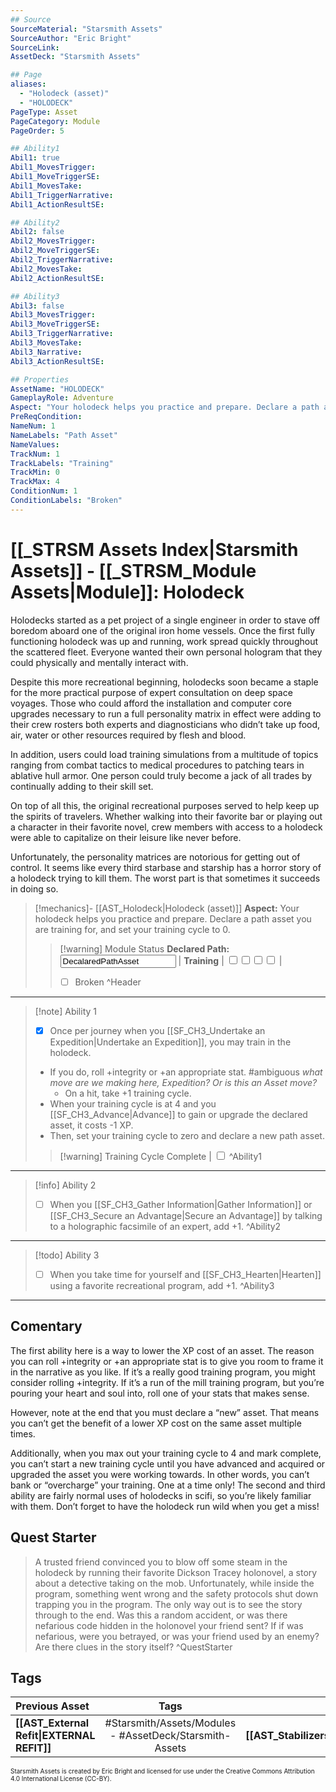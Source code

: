```yaml
---
## Source
SourceMaterial: "Starsmith Assets"
SourceAuthor: "Eric Bright"
SourceLink: 
AssetDeck: "Starsmith Assets"

## Page
aliases: 
  - "Holodeck (asset)"
  - "HOLODECK"
PageType: Asset
PageCategory: Module
PageOrder: 5

## Ability1
Abil1: true 
Abil1_MovesTrigger: 
Abil1_MoveTriggerSE: 
Abil1_MovesTake: 
Abil1_TriggerNarrative: 
Abil1_ActionResultSE: 

## Ability2
Abil2: false 
Abil2_MovesTrigger: 
Abil2_MoveTriggerSE: 
Abil2_TriggerNarrative: 
Abil2_MovesTake: 
Abil2_ActionResultSE: 

## Ability3
Abil3: false 
Abil3_MovesTrigger: 
Abil3_MoveTriggerSE: 
Abil3_TriggerNarrative: 
Abil3_MovesTake: 
Abil3_Narrative: 
Abil3_ActionResultSE: 

## Properties
AssetName: "HOLODECK"
GameplayRole: Adventure
Aspect: "Your holodeck helps you practice and prepare. Declare a path asset you are training for, and set your training cycle to 0."
PreReqCondition: 
NameNum: 1
NameLabels: "Path Asset"
NameValues: 
TrackNum: 1
TrackLabels: "Training"
TrackMin: 0
TrackMax: 4
ConditionNum: 1
ConditionLabels: "Broken"
---
```

# [[_STRSM Assets Index|Starsmith Assets]] - [[_STRSM_Module Assets|Module]]: Holodeck
Holodecks started as a pet project of a single engineer in order to stave off boredom aboard one of the original iron home vessels. Once the first fully functioning holodeck was up and running, work spread quickly throughout the scattered fleet. Everyone wanted their own personal hologram that they could physically and mentally interact with.

Despite this more recreational beginning, holodecks soon became a staple for the more practical purpose of expert consultation on deep space voyages. Those who could afford the installation and computer core upgrades necessary to run a full personality matrix in effect were adding to their crew rosters both experts and diagnosticians who didn’t take up food, air, water or other resources required by flesh and blood.

In addition, users could load training simulations from a multitude of topics ranging from combat tactics to medical procedures to patching tears in ablative hull armor. One person could truly become a jack of all trades by continually adding to their skill set.

On top of all this, the original recreational purposes served to help keep up the spirits of travelers. Whether walking into their favorite bar or playing out a character in their favorite novel, crew members with access to a holodeck were able to capitalize on their leisure like never before.

Unfortunately, the personality matrices are notorious for getting out of control. It seems like every third starbase and starship has a horror story of a holodeck trying to kill them. The worst part is that sometimes it succeeds in doing so.

> [!mechanics]- [[AST_Holodeck|Holodeck (asset)]]
> **Aspect:** Your holodeck helps you practice and prepare. Declare a path asset you are training for, and set your training cycle to 0.
> > [!warning] Module Status
> > **Declared Path:** <input type=texbox value="DecalaredPathAsset"> | **Training** | <input type="checkbox" /><input type="checkbox" /><input type="checkbox" /><input type="checkbox" /> |
> > - [ ] Broken ^Header
___

> [!note] Ability 1
> - [x] Once per journey when you [[SF_CH3_Undertake an Expedition|Undertake an Expedition]], you may train in the holodeck.
> - If you do, roll +integrity or +an appropriate stat. #ambiguous _what move are we making here, Expedition? Or is this an Asset move?_
> 	- On a hit, take +1 training cycle. 
> - When your training cycle is at 4 and you [[SF_CH3_Advance|Advance]] to gain or upgrade the declared asset, it costs -1 XP.
> - Then, set your training cycle to zero and declare a new path asset.
> > [!warning] Training Cycle Complete | <input type="checkbox"/> ^Ability1
___
> [!info] Ability 2
> - [ ] When you [[SF_CH3_Gather Information|Gather Information]] or [[SF_CH3_Secure an Advantage|Secure an Advantage]] by talking to a holographic facsimile of an expert, add +1. ^Ability2
___
> [!todo] Ability 3
> - [ ] When you take time for yourself and [[SF_CH3_Hearten|Hearten]] using a favorite recreational program, add +1. ^Ability3
___

## Comentary
The first ability here is a way to lower the XP cost of an asset. The reason you can roll +integrity or +an appropriate stat is to give you room to frame it in the narrative as you like. If it’s a really good training program, you might consider rolling +integrity. If it’s a run of the mill training program, but you’re pouring your heart and soul into, roll one of your stats that makes sense.

However, note at the end that you must declare a “new” asset. That means you can’t get the benefit of a lower XP cost on the same asset multiple times.

Additionally, when you max out your training cycle to 4 and mark complete, you can’t start a new training cycle until you have advanced and acquired or upgraded the asset you were working towards. In other words, you can’t bank or “overcharge” your training. One at a time only! The second and third ability are fairly normal uses of holodecks in scifi, so you’re likely familiar with them. Don’t forget to have the holodeck run wild when you get a miss!

## Quest Starter
> A trusted friend convinced you to blow off some steam in the holodeck by running their favorite Dickson Tracey holonovel, a story about a detective taking on the mob. Unfortunately, while inside the program, something went wrong and the safety protocols shut down trapping you in the program. The only way out is to see the story through to the end. Was this a random accident, or was there nefarious code hidden in the holonovel your friend sent? If if was nefarious, were you betrayed, or was your friend used by an enemy? Are there clues in the story itself? ^QuestStarter

## Tags

| Previous Asset| Tags | Next Asset |
| :--- | :---: | ---: |
| **[[AST_External Refit\|EXTERNAL REFIT]]** | #Starsmith/Assets/Modules - #AssetDeck/Starsmith-Assets | **[[AST_Stabilizers\|STABILIZERS]]** |

<font size=-2>Starsmith Assets is created by Eric Bright and licensed for use under the Creative Commons Attribution 4.0 International License (CC-BY).</font>